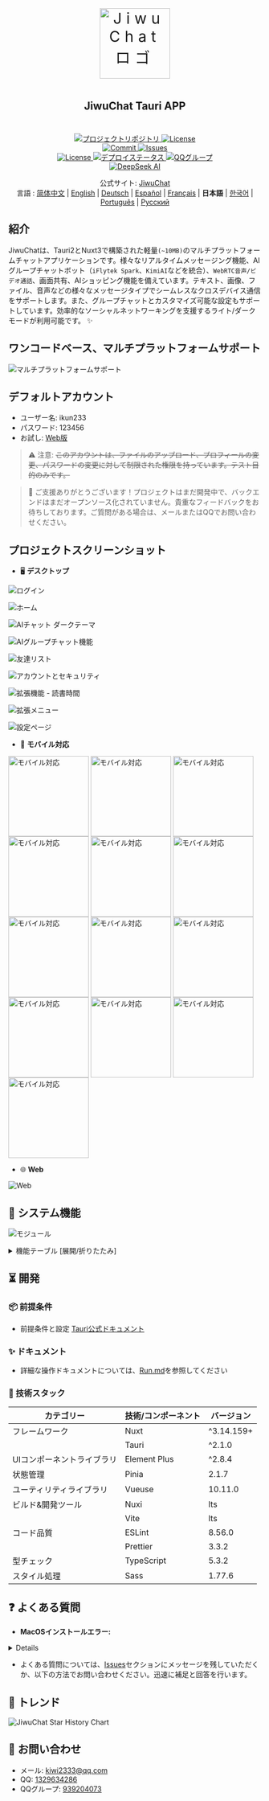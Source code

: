 <div align=center>
 <div align=center margin="10em" style="margin:4em 0 0 0;font-size: 30px;letter-spacing:0.3em;">
<img src="./jiwuchat-tauri.png" width="140px" height="140px" alt="JiwuChat ロゴ" align=center />
 </div>
 <h2 align=center style="margin: 2em 0;">JiwuChat Tauri APP</h2>

<div>
      <a href="https://github.com/Kiwi233333/JiwuChat" target="_blank">
        <img class="disabled-img-view" src="https://img.shields.io/badge/Github-プロジェクトリポジトリ-blueviolet.svg?style=plasticr" alt="プロジェクトリポジトリ" >
      </a>
      <a href="https://github.com/Kiwi233333/JiwuChat/stargazers" target="_blank">
        <img class="disabled-img-view" alt="License"
          src="https://img.shields.io/github/stars/Kiwi233333/JiwuChat.svg?style=social">
      </a>
    </div>
    <div>
      <a href="https://github.com/Kiwi233333/JiwuChat/commits" target="_blank">
        <img class="disabled-img-view" alt="Commit"
          src="https://img.shields.io/github/commit-activity/m/Kiwi233333/JiwuChat">
      </a>
      <a href="https://github.com/Kiwi233333/JiwuChat/issues" target="_blank">
        <img class="disabled-img-view" alt="Issues" src="https://img.shields.io/github/issues/Kiwi233333/JiwuChat">
      </a>
    </div>
    <div>
      <a href="`https://github.com/Kiwi233333/JiwuChat/blob/main/LICENSE`" target="_blank">
          <img class="disabled-img-view" alt="License"
          src="https://img.shields.io/github/license/Kiwi233333/JiwuChat">
      </a>
      <a href="https://app.netlify.com/sites/jiwuchat/deploys" target="_blank">
          <img src="https://api.netlify.com/api/v1/badges/b68ad9ac-53e5-4c5a-ac56-a8882ffe7697/deploy-status" alt="デプロイステータス"/>
      </a>
      <a href="https://qm.qq.com/q/iSaETNVdKw" target="_blank">
        <img src="https://img.shields.io/badge/QQグループ:939204073 -blue?logo=tencentqq&logoColor=white" alt="QQグループ"/>
      </a>
    </div>
    <div>
      <a href="https://www.deepseek.com/" target="_blank" style="margin: 2px;">
        <img alt="DeepSeek AI" src="https://github.com/deepseek-ai/DeepSeek-V2/blob/main/figures/badge.svg?raw=true" />
      </a>
    </div>

公式サイト: [JiwuChat](https://blog.jiwuchat.top/) <br> 言語 : [简体中文](../README.md) | [English](./README.en.md) | [Deutsch](./README.de.md) | [Español](./README.es.md) | [Français](./README.fr.md) | **日本語** | [한국어](./README.ko.md) | [Português](./README.pt.md) | [Русский](./README.ru.md)

</div>

## 紹介

JiwuChatは、Tauri2とNuxt3で構築された軽量`(~10MB)`のマルチプラットフォームチャットアプリケーションです。様々なリアルタイムメッセージング機能、AIグループチャットボット（`iFlytek Spark`、`KimiAI`などを統合）、`WebRTC音声/ビデオ通話`、画面共有、AIショッピング機能を備えています。テキスト、画像、ファイル、音声などの様々なメッセージタイプでシームレスなクロスデバイス通信をサポートします。また、グループチャットとカスタマイズ可能な設定もサポートしています。効率的なソーシャルネットワーキングを支援するライト/ダークモードが利用可能です。 ✨

## ワンコードベース、マルチプラットフォームサポート

![マルチプラットフォームサポート](./previews.png)

## デフォルトアカウント

- ユーザー名: ikun233
- パスワード: 123456
- お試し: [Web版](https://jiwuchat.top/)

> ⚠ 注意: ~~このアカウントは、ファイルのアップロード、プロフィールの変更、パスワードの変更に対して制限された権限を持っています。テスト目的のみです。~~

> 👀 ご支援ありがとうございます！プロジェクトはまだ開発中で、バックエンドはまだオープンソース化されていません。貴重なフィードバックをお待ちしております。ご質問がある場合は、メールまたはQQでお問い合わせください。

## プロジェクトスクリーンショット

- 🖥️ **デスクトップ**

![ログイン](./login.png)

![ホーム](./desktop/home.png)

![AIチャット ダークテーマ](./desktop/home_ai_dark.png)

![AIグループチャット機能](./desktop/ai.png)

![友達リスト](./desktop/friend.png)

![アカウントとセキュリティ](./desktop/safe.png)

![拡張機能 - 読書時間](./desktop/extention_book.png)

![拡張メニュー](./desktop/extention_menu.png)

![設定ページ](./desktop/setting.png)

- 📱 **モバイル対応**

<div>
 <img src="./mobile/chat12.png" width = "160" style="display:inline-block;" alt="モバイル対応" align=center />
 <img src="./mobile/chat14.png" width = "160" style="display:inline-block;" alt="モバイル対応" align=center />
 <img src="./mobile/chat13.png" width = "160" style="display:inline-block;" alt="モバイル対応" align=center />
 <img src="./chat7.png" width = "160" style="display:inline-block;" alt="モバイル対応" align=center />
 <img src="./rtc2.png" width = "160" style="display:inline-block;" alt="モバイル対応" align=center />
 <img src="./rtc_remove_desktop.png" width = "160" style="display:inline-block;" alt="モバイル対応" align=center />
 <img src="./mobile/chat8.png" width = "160" style="display:inline-block;" alt="モバイル対応" align=center />
 <img src="./mobile/chat10.png" width = "160" style="display:inline-block;" alt="モバイル対応" align=center />
 <img src="./mobile/chat15.png" width = "160" style="display:inline-block;" alt="モバイル対応" align=center />
 <img src="./mobile/chat11.png" width = "160" style="display:inline-block;" alt="モバイル対応" align=center />
 <img src="./mobile/chat17.png" width = "160" style="display:inline-block;" alt="モバイル対応" align=center />
 <img src="./mobile/chat16.png" width = "160" style="display:inline-block;" alt="モバイル対応" align=center />
 <img src="./mobile/chat9.png" width = "160" style="display:inline-block;" alt="モバイル対応" align=center />
</div>

- 🌐 **Web**

![Web](./web/login.png)

## 🌌 システム機能

![モジュール](./JiwuChat%20功能导图.png)

<details>
  <summary>機能テーブル [展開/折りたたみ]</summary>

| モジュール       | サブモジュール     | 機能説明                                                                | ステータス |
| ---------- | ---------- | ----------------------------------------------------------------------- | -------- |
| ユーザーモジュール   | アカウント管理   | ユーザー登録、ログイン、履歴ログインアカウント選択                                        | ✅       |
|            | アカウントセキュリティ   | メール/電話番号バインディングリマインダー、デバイス管理、アカウントセキュリティ検証                             | ✅       |
| メッセージモジュール   | 基本チャット   | テキストメッセージ、画像メッセージ、ビデオメッセージ、ファイルアップロード、メッセージ取り消し、メッセージ既読ステータス          | ✅       |
|            | データ同期   | マルチデバイスメッセージ同期、既読ステータス同期                                            | ✅       |
|            | 高度なチャット   | 引用返信、@メンション、お知らせ、取り消されたメッセージの再編集                         | ✅       |
| セッションモジュール   | セッション管理   | セッションリスト、セッションのピン留め、セッションの非表示、未読数統計、セッションのソート                  | ✅       |
| グループチャットモジュール   | グループ操作   | グループチャットの作成、グループチャットの退出、グループチャット詳細の表示                                        | ✅       |
|            | グループメンバー管理 | グループメンバーの管理、管理者の設定、管理者の取り消し、@リストの取得                           | ✅       |
| 連絡先モジュール | 友達操作   | 友達リクエスト、友達検索、友達リスト、友達リクエストの拒否、友達の削除                    | ✅       |
|            | プロフィールと通知 | 友達の詳細表示、未読リクエスト数統計                                            | ✅       |
| AIモジュール     | チャット機能   | プライベートAIチャット、グループAIチャット、マルチAI同時チャット                                            | ✅       |
|            | モデル管理   | Gemini、Kimi AI、DeepSeek、Silicon Flowなどのベンダーのサポート、モデルリスト、トークン計算 | ✅       |
|            | 広場機能   | AIロボット広場の表示                                                        | ✅       |
| 通信モジュール   | 音声/ビデオ通話 | WebRTCベースの音声通話、ビデオ通話、画面共有                                | ✅       |
|            | 通話履歴   | 通話ステータスの更新、切断記録                                                  | ✅       |
| 通知システム   | メッセージ通知   | デスクトップ通知、システムトレイアラート、着信音設定、おやすみモード                            | ✅       |
| 拡張機能   | 包括的な統合   | ショップ統合、ブログ統合、更新ログパネル                                        | ✅       |
| その他のモジュール   | その他の機能   | ソーシャルチャット機能、AIショッピング機能、ファイルダウンロード管理、翻訳ツール（AI翻訳/Tencent翻訳） | ✅       |
|            | ファイルと再生 | 画像ビューアー、ビデオプレーヤー、ファイルダウンロード、一括画像アップロード                          | ✅       |
|            | テーマ設定   | ライト/ダークテーマの切り替え、システムテーマに従う、フォント設定、適応レイアウト                      | ✅       |
|            | プラットフォーム互換性   | Windows、MacOS、Linux、Android、Web対応                               | ✅       |

</details>

## ⏳ 開発

### 📦 前提条件

- 前提条件と設定 [Tauri公式ドキュメント](https://tauri.app/ja/start/prerequisites/)

### ✨ ドキュメント

- 詳細な操作ドキュメントについては、[Run.md](../Run.md)を参照してください

### 🔧 技術スタック

| カテゴリー           | 技術/コンポーネント    | バージョン     |
| -------------- | ------------ | ---------- |
| フレームワーク           | Nuxt         | ^3.14.159+ |
|                | Tauri        | ^2.1.0     |
| UIコンポーネントライブラリ      | Element Plus | ^2.8.4     |
| 状態管理       | Pinia        | 2.1.7      |
| ユーティリティライブラリ         | Vueuse       | 10.11.0    |
| ビルド&開発ツール | Nuxi         | lts        |
|                | Vite         | lts        |
| コード品質       | ESLint       | 8.56.0     |
|                | Prettier     | 3.3.2      |
| 型チェック       | TypeScript   | 5.3.2      |
| スタイル処理       | Sass         | 1.77.6     |

## ❓ よくある質問

- **MacOSインストールエラー:**

<!-- 折りたたみ -->
<details>
macOSでこのプロジェクトをダウンロードしてインストールする際、システムのセキュリティメカニズムにより「インストールパッケージが破損しています」などのメッセージや証明書関連の問題が発生する可能性があります。次の手順に従ってください：

1. 「システム設定」-「プライバシーとセキュリティ」を開き、「すべての場所」からダウンロードされたアプリの実行を許可するオプションにチェックを入れます（img_10.pngを参照）。
2. エラーが続く場合は、ターミナルで次のコマンドを実行してください：

   **インストール前：**

   ```shell
   sudo xattr -rd com.apple.quarantine /インストーラーへのパス/インストーラー名
   ```

   **既にインストールされている場合：**

   ```shell
   sudo xattr -r -d com.apple.quarantine /Applications/アプリ名.app
   ```

</details>

- よくある質問については、[Issues](https://github.com/KiWi233333/JiwuChat/Issues)セクションにメッセージを残していただくか、以下の方法でお問い合わせください。迅速に補足と回答を行います。

## 🦾 トレンド

![JiwuChat Star History Chart](https://api.star-history.com/svg?repos=KiWi233333/JiwuChat&type=Date)

## 💬 お問い合わせ

- メール: [kiwi2333@qq.com](mailto:kiwi2333@qq.com)
- QQ: [1329634286](https://wpa.qq.com/msgrd?v=3&uin=1329634286&site=qqq&menu=yes)
- QQグループ: [939204073](https://qm.qq.com/q/iSaETNVdKw)
